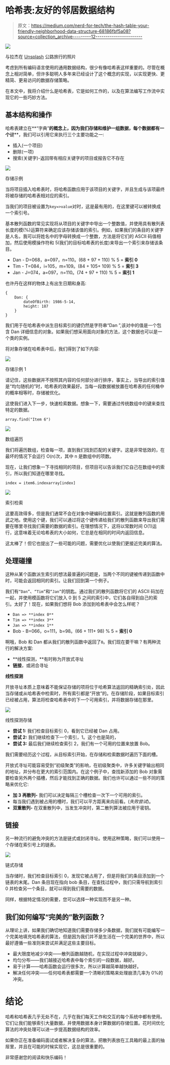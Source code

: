 # 哈希表:友好的邻居数据结构

> 原文：<https://medium.com/nerd-for-tech/the-hash-table-your-friendly-neighborhood-data-structure-68186fbf5a08?source=collection_archive---------12----------------------->

![](img/f89c315ffe8e3f7b1bb13a57642822c7.png)

与拉杰在 [Unsplash](https://unsplash.com?utm_source=medium&utm_medium=referral) 公路旅行的照片

考虑到所有编码语言使用的通用数据结构，很少有像哈希表这样重要的。尽管在概念上相对简单，但许多聪明人多年来已经设计了这个概念的实现，以实现更快、更精简、更易访问的数据存储策略。

在本文中，我将介绍什么是哈希表，它是如何工作的，以及在算法编写工作流中实现它的一些巧妙方法。

## 基本结构和操作

哈希表建立在**“字典”**的概念上，因为我们存储和维护一组数据，每个数据都有一个**键**，我们可以引用它来执行三个主要功能之一:

*   插入(一个项目)
*   删除(一项)
*   搜索(关键字)-返回带有相应关键字的项目或报告它不存在

![](img/f3785d712858183848517172a09ac650.png)

存储示例

当将项目插入哈希表时，将哈希函数应用于该项目的关键字，并且生成与该项最终将被存储的哈希表相对应的索引。

当我们的项目被设置为`key=>value`对时，这是最有用的，在这里键可以被转换成一个索引号。

基本散列函数的常见实现将从项目的关键字中导出一个整数值，并使用具有散列表长度的模(%)运算符来确定应该存储该值的索引。例如，如果我们的条目的关键字是人名，我可以将姓名中的字母转换成一个整数，方法是将它们的 ASCII 码值相加，然后使用模操作符和 5(我们的目标哈希表的长度)来导出一个索引来存储该条目。

*   Dan - D=068，a=097，n=110。(68 + 97 + 110) % 5 = **索引 0**
*   Tim - T=084，i=105，m=109。(84 + 105+ 109) % 5 = **索引 3**
*   Jan - J=074，a=097，n=110。(74 + 97 + 110) % 5 = **索引 1**

也许丹在这样的物体上有出生日期和身高:

```
{
    Dan: {
        dateOfBirth: 1986-5-14, 
        height: 187
    }
}
```

我们用于在哈希表中派生目标索引的键仍然是字符串“Dan ”,该对中的值是一个包含 Dan 详细信息的对象。如果我们想采用面向对象的方法，这个数据也可以是一个类的实例。

将对象存储在哈希表中后，我们得到了如下内容:

![](img/9af4733c891ecb88016a7e0aff3a22a2.png)

存储示例 1

请记住，这些数据并不按照其内容的任何部分进行排序，事实上，当导出的索引值是“均匀随机的”时，哈希表的效果最好。当每一段数据被放置在哈希表的任何桶中的概率相等时，存储被优化。

这使我们进入下一步，快速检索数据。想象一下，需要通过传统数组中的键来查找特定的数据。

`array.find("Item 6")`

![](img/93c8fed5169f674c445f81a18ee16c52.png)

数组遍历

我们将遍历数组，检查每一项，直到我们找到匹配的关键字。这是非常低效的，在最坏的情况下会运行 O(n)次，其中 n 是数组中的项数。

现在，让我们想象一下寻找相同的项目，但项目可以告诉我们它自己在数组中的索引，所以我们知道在哪里寻找。

```
index = item6.indexarray[index]
```

![](img/63631956b179cece13e467a204500ed7.png)

索引检索

这要高效得多，但是我们通常不会在对象中硬编码位置索引。这就是散列函数的用武之地。使用这个键，我们可以通过将这个键传递给我们的散列函数来导出我们需要在哪里寻找我们需要的数据的索引。在理想情况下，这将以常数时间 O(1)运行，这意味着无论哈希表的大小如何，它总是在相同的时间内返回信息。

这太棒了！但它也提出了一些可能的问题，需要优化以使我们更接近完美的算法。

## 处理碰撞

这种从某个函数派生索引的想法最普遍的问题是，当两个不同的键被传递到函数中时，可能会返回相同的索引。让我们回到第一个例子。

我们有`“Dan”`、`“Tim”`和`“Jan”`的钥匙。通过我们的散列函数将它们的 ASCII 码加在一起，并使用模函数将它们放入 0 到 5 之间的索引中，它们各自得到自己的索引。太好了！现在，如果我们想将 Bob 添加到哈希表中会怎么样呢？

*   `Dan => **index 0**`
*   `Tim => **index 3**`
*   `Jan => **index 1**`
*   Bob - B=066，o=111，b=98。(66 + 111+ 98) % 5 = **索引 0**

啊哦，Bob 和 Dan 都从我们的散列函数中返回了`0`。我们现在要干嘛？有两种流行的解决方案:

*   **线性探测，**有时称为开放式寻址
*   **链接**，或闭合寻址

**线性探测**

开放寻址本质上意味着不能保证存储的项将位于哈希算法返回的精确索引处，因此当存储或从哈希表中检索时，所有索引都是“开放”的。在存储阶段，如果目标索引已经被占用，算法将检查哈希表中的下一个可用索引，并将数据存储在那里。

![](img/ffc89b738652a8082ca37a2c231bda79.png)

线性探测存储

*   **尝试 1:** 我们检查目标索引 0，看到它已经被 Dan 占用。
*   **尝试 2:** 我们继续检查下一个索引，1。这个也是简的，
*   **尝试 3:** 最后我们继续检查索引 2，我们有一个可用的位置来放置 Bob。

我们需要经历这个过程，从目标索引开始，在存储和检索数据时遍历下面的槽。

开放式寻址可能容易受到“初级聚类”的影响，在初级聚类中，许多关键字输出相同的地址，并分布在更大的索引范围内。在这个例子中，查找新添加的 Bob 对象需要检查另外两个插槽，然后才能找到正确的数据。我们也许可以通过一些不同的策略来优化它:

*   **加 3 再散列-** 我们可以决定每隔三个槽检查一次下一个可用的索引。
*   每当我们遇到被占用的槽时，我们可以平方距离来向前看。(*失败尝试*)。
*   **双重散列-** 在双重散列中，当发生冲突时，第二散列算法被应用于密钥。

## 链接

另一种流行的避免冲突的方法是链式或封闭寻址。使用这种策略，我们可以使用一个存储在索引号上的链表。

![](img/8e9fdac4ddef7f9aa814f4373cce9059.png)

链式存储

当存储时，我们检查目标索引 0，发现它被占用了，但是将我们的条目添加到一个链表的末尾。Dan 条目现在指向 bob 条目，在查找过程中，我们只需导航到索引 0 并检查另一个条目，就可以得到我们需要的数据。

同样，根据特定情况的需要，您可以选择一种实现而不是另一种。

## 我们如何编写“完美的”散列函数？

从理论上讲，如果我们确切地知道我们需要存储多少条数据，我们就有可能编写一个完美地填充哈希表的算法，但是因为我们并不是生活在一个完美的世界中，所以最好遵循一些准则来尝试并满足这些主要目标。

*   最大限度地减少冲突——散列函数越随机，在实现过程中冲突就越少。
*   均匀分布——我们越接近哈希表中每个索引的一段数据，越好。
*   易于计算——哈希函数会运行很多次，所以计算越简单越快越好。
*   解决任何冲突——任何哈希表都需要一个清晰的策略来处理崩溃几率为 0%的冲突。

# 结论

哈希和哈希表几乎无处不在，几乎在我们每天工作和交互的每个系统中都有使用。它们让我们能够索引大量数据，并使用数据本身计算数据的存储位置。花时间优化算法的冲突处理可以进一步提高数据结构的效率。

如果你正在准备编码面试或者解决复杂的算法，把散列表放在工具箱的最上面的抽屉里，并且在可能的时候实现它，这总是很重要的。

非常感谢您的阅读和快乐编码！